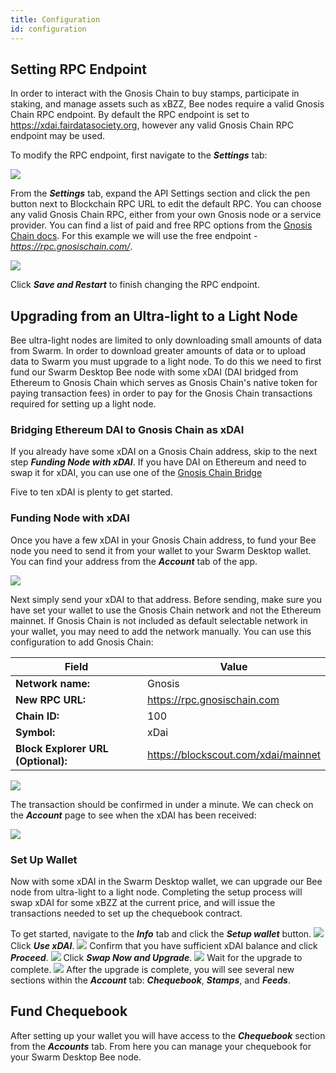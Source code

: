 ```yaml
---
title: Configuration
id: configuration
---
```



## Setting RPC Endpoint

In order to interact with the Gnosis Chain to buy stamps, participate in staking, and manage assets such as xBZZ, Bee nodes require a valid Gnosis Chain RPC endpoint. By default the RPC endpoint is set to https://xdai.fairdatasociety.org, however any valid Gnosis Chain RPC endpoint may be used. 

To modify the RPC endpoint, first navigate to the ***Settings*** tab:

![](/img/config1.png)

From the ***Settings*** tab, expand the API Settings section and click the pen button next to Blockchain RPC URL to edit the default RPC. You can choose any valid Gnosis Chain RPC, either from your own Gnosis node or a service provider. You can find a list of paid and free RPC options from the [Gnosis Chain docs](https://docs.gnosischain.com/tools/rpc/). For this example we will use the free endpoint - *https://rpc.gnosischain.com/*.

![](/img/config2.png)

Click ***Save and Restart*** to finish changing the RPC endpoint.

## Upgrading from an Ultra-light to a Light Node

Bee ultra-light nodes are limited to only downloading small amounts of data from Swarm. In order to download greater amounts of data or to upload data to Swarm you must upgrade to a light node. To do this we need to first fund our Swarm Desktop Bee node with some xDAI (DAI bridged from Ethereum to Gnosis Chain which serves as Gnosis Chain's native token for paying transaction fees) in order to pay for the Gnosis Chain transactions required for setting up a light node.


### Bridging Ethereum DAI to Gnosis Chain as xDAI

If you already have some xDAI on a Gnosis Chain address, skip to the next step ***Funding Node with xDAI***. If you have DAI on Ethereum and need to swap it for xDAI, you can use one of the [Gnosis Chain Bridge](https://bridge.gnosischain.com/)

Five to ten xDAI is plenty to get started.

### Funding Node with xDAI

Once you have a few xDAI in your Gnosis Chain address, to fund your Bee node you need to send it from your wallet to your Swarm Desktop wallet. You can find your address from the ***Account*** tab of the app.

![](/img/config3.png)


Next simply send your xDAI to that address. Before sending, make sure you have set your wallet to use the Gnosis Chain network and not the Ethereum mainnet. If Gnosis Chain is not included as default selectable network in your wallet, you may need to add the network manually. You can use this configuration to add Gnosis Chain:

| Field         | Value     |
|--------------|-----------|
|**Network name:**|Gnosis|
| **New RPC URL:** | https://rpc.gnosischain.com |
| **Chain ID:**| 100 |
| **Symbol:**|  xDai   |
| **Block Explorer URL (Optional):**|  https://blockscout.com/xdai/mainnet   |

![](/img/config4.png)

The transaction should be confirmed in under a minute. We can check on the ***Account*** page to see when the xDAI has been received:

![](/img/config5.png)


### Set Up Wallet 

Now with some xDAI in the Swarm Desktop wallet, we can upgrade our Bee node from ultra-light to a light node. Completing the setup process will swap xDAI for some xBZZ at the current price, and will issue the transactions needed to set up the chequebook contract.

To get started, navigate to the ***Info*** tab and click the ***Setup wallet*** button. 
![](/img/config10.png)
Click ***Use xDAI***.
![](/img/config6.png)
Confirm that you have sufficient xDAI balance and click ***Proceed***.
![](/img/config7.png)
Click ***Swap Now and Upgrade***.
![](/img/config8.png)
Wait for the upgrade to complete.
![](/img/config9.png)
After the upgrade is complete, you will see several new sections within the ***Account*** tab: ***Chequebook***, ***Stamps***, and ***Feeds***.
 
##  Fund Chequebook

After setting up your wallet you will have access to the ***Chequebook*** section from the ***Accounts*** tab. From here you can manage your chequebook for your Swarm Desktop Bee node.






